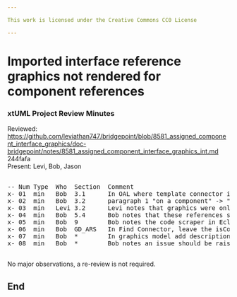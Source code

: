 ```yaml
---

This work is licensed under the Creative Commons CC0 License

---
```


# Imported interface reference graphics not rendered for component references
### xtUML Project Review Minutes

Reviewed:  https://github.com/leviathan747/bridgepoint/blob/8581_assigned_component_interface_graphics/doc-bridgepoint/notes/8581_assigned_component_interface_graphics_int.md 244fafa  
Present:  Levi, Bob, Jason

<pre>

-- Num Type  Who  Section  Comment
x- 01  min   Bob  3.1      In OAL where template connector is used for the first time add comment to define template connector.
x- 02  min   Bob  3.2      paragraph 1 "on a component" -> "in a component"
x- 03  min   Levi 3.2      Levi notes that graphics were only removed in model 2.
x- 04  min   Bob  5.4      Bob notes that these references should be expanded to refer to appropriate sections above.
x- 05  min   Bob  9        Bob notes the code scraper in Eclipse should be used to generate code changes section.
x- 06  min   Bob  GD_ARS   In Find Connector, leave the isContainedInSystem block originally on line 26.
x- 07  min   Bob  *        In graphics model add descriptions for relationships 29, 30 and 31.
x- 08  min   Bob  *        Bob notes an issue should be raised to automate the testing.

</pre>
   
No major observations, a re-review is not required.


End
---
